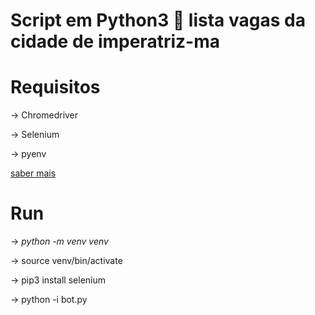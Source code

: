 # Script em Python3 🐍 lista vagas da cidade de imperatriz-ma

# Requisitos
→ Chromedriver  

→ Selenium  

→ pyenv  

[saber mais](https://youtu.be/XUeu4ZzQNUI?list=PLOQgLBuj2-3LqnMYKZZgzeC7CKCPF375B)

# Run
→ *python -m venv venv*  

→ source venv/bin/activate  

→ pip3 install selenium  

→ python -i bot.py


